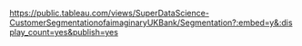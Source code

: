 https://public.tableau.com/views/SuperDataScience-CustomerSegmentationofaimaginaryUKBank/Segmentation?:embed=y&:display_count=yes&publish=yes
